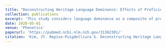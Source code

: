 ```yaml
---
title: "Deconstructing Heritage Language Dominance: Effects of Proficiency, Use, and Input on Heritage Speakers’ Production of the Spanish Alveolar Tap."
collection: publications
excerpt: 'This study considers language dominance as a composite of proficiency, use, and input, and examines how these constructs in Spanish influence heritage speakers production of Spanish alveolar taps.'
date: 2020-05-01
venue: 'Phonetics'
paperurl: 'https://pubmed.ncbi.nlm.nih.gov/31362301/'
citation: 'Kim, JY. Repiso-Puigdelliura G. Deconstructing Heritage Language Dominance: Effects of Proficiency, Use, and Input on Heritage Speakers’ Production of the Spanish Alveolar Tap. <i>Phonetica</i>. 77(1), pp. 55-80. DOI: 10.1159/000501188'
---
```

